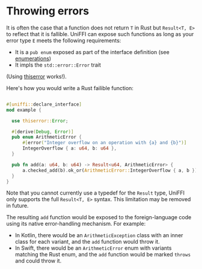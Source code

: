 # Throwing errors

It is often the case that a function does not return `T` in Rust but `Result<T, E>` to reflect that it is fallible. UniFFI can expose such functions as long as your error type `E` meets the following requirements:

* It is a `pub enum` exposed as part of the interface definition (see [enumerations](./enumerations.md))
* It impls the `std::error::Error` trait

(Using [thiserror](https://crates.io/crates/thiserror) works!).

Here's how you would write a Rust failible function:

```rust

#[uniffi::declare_interface]
mod example {

  use thiserror::Error;

  #[derive(Debug, Error)]
  pub enum ArithmeticError {
      #[error("Integer overflow on an operation with {a} and {b}")]
      IntegerOverflow { a: u64, b: u64 },
  }

  pub fn add(a: u64, b: u64) -> Result<u64, ArithmeticError> {
      a.checked_add(b).ok_or(ArithmeticError::IntegerOverflow { a, b })
  }
}
```

Note that you cannot currently use a typedef for the `Result` type, UniFFI only supports
the full `Result<T, E>` syntax. This limitation may be removed in future.

The resulting `add` function would be exposed to the foreign-language code using
its native error-handling mechanism. For example:

* In Kotlin, there would be an `ArithmeticException` class with an inner class
  for each variant, and the `add` function would throw it.
* In Swift, there would be an `ArithmeticError` enum with variants matching the Rust enum,
  and the `add` function would be marked `throws` and could throw it.
